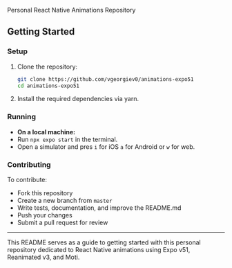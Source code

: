 Personal React Native Animations Repository

## Getting Started

### Setup

1. Clone the repository:

   ```sh
   git clone https://github.com/vgeorgiev0/animations-expo51
   cd animations-expo51
   ```

2. Install the required dependencies via yarn.

### Running

- **On a local machine:**
- Run `npx expo start` in the terminal.
- Open a simulator and pres `i` for iOS `a` for Android or `w` for web.

### Contributing

To contribute:

- Fork this repository
- Create a new branch from `master`
- Write tests, documentation, and improve the README.md
- Push your changes
- Submit a pull request for review

---

This README serves as a guide to getting started with this personal repository dedicated to React Native animations using Expo v51, Reanimated v3, and Moti.
